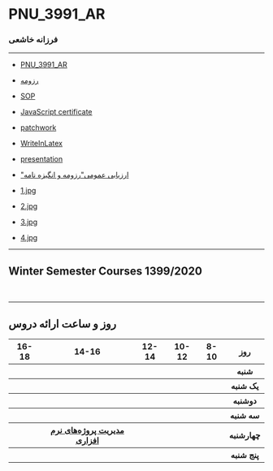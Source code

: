 # PNU_3991_AR





### فرزانه خاشعی
 
---
-  [PNU_3991_AR](https://github.com/FarzanehKhasheie/PNU_3991_AR)

- [رزومه](https://farzanehkhasheie.github.io/resume-farzaneh/)

- [SOP](https://farzanehkhasheie.github.io/SOP/)
- [JavaScript certificate](https://www.sololearn.com/Certificate/1024-20271825/pdf/)
- [patchwork](https://github.com/FarzanehKhasheie/PNU_3991_AR/blob/main/Capture1.jpg)
- [WriteInLatex](https://github.com/FarzanehKhasheie/PNU_3991_AR/blob/main/untitled-1.tex)
- [presentation](https://github.com/FarzanehKhasheie/PNU_3991_AR/blob/main/Chapter_24.pptx)
- ["ارزیابی عمومی"رزومه و انگیزه نامه](https://github.com/FarzanehKhasheie/PNU_3991_AR/blob/main/fkh_CV_CheckList_AR_3991%20(1).pdf)
- [1.jpg](https://github.com/FarzanehKhasheie/PNU_3991_AR/blob/main/1.JPG)
- [2.jpg](https://github.com/FarzanehKhasheie/PNU_3991_AR/blob/main/2.JPG)
- [3.jpg](https://github.com/FarzanehKhasheie/PNU_3991_AR/blob/main/3.JPG)
- [4.jpg](https://github.com/FarzanehKhasheie/PNU_3991_AR/blob/main/4.JPG)


------------------
## Winter Semester Courses 1399/2020




<br>


--------------
## روز و ساعت ارائه دروس

<table style="width:100%">
    <tr>
    <th >16-18</th>
    <th >14-16</th>
    <th >12-14</th>
    <th>10-12</th>
    <th>8-10</th>
    <th>روز</th>
  <tr>
    <th ></th>
    <th ></th>
    <th ></th>
    <th></th>
    <th></th>
    <th>شنبه</th>
  </tr>
   <tr>
    <th ></th>
    <th ></th>
    <th></th>
    <th></th>
    <th ></th>
    <th>یک شنبه</th>
  </tr>
   <tr>
     <th ></th>
     <th ></th>
     <th></th>
     <th></th>
    <th ></th>   
    <th>دوشنبه</th>
  </tr>
   <tr>
    <th ></th>
    <th ></th>
    <th></th>
    <th></th>
    <th ></th>
    <th>سه شنبه</th>
  </tr>
   <tr>
    <th ></th>
    <th > <a href="https://github.com/AliRazavi-edu/PNU_3991/tree/master/_MSc/SoftwareProjectManagement#TOC">مدیریت پروژه‌های نرم افزاری</a></th>
    <th></th>
    <th></th>
     <th ></th>
    <th>چهارشنبه</th>
  </tr>
   <tr>
    <th ></th>
     <th ></th>
     <th></th>
     <th ></th>
      <th ></th>
    <th>پنج شنبه</th>
  </tr>
</table>

